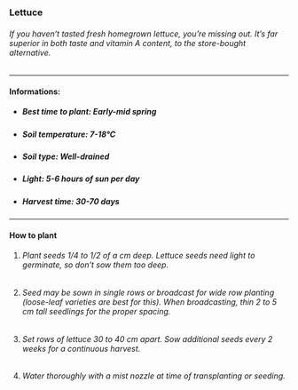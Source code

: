 ### Lettuce

###### If you haven’t tasted fresh homegrown lettuce, you’re missing out. It’s far superior in both taste and vitamin A content, to the store-bought alternative.

---

#### Informations:

- ##### Best time to plant: Early-mid spring
- ##### Soil temperature: 7-18°C
- ##### Soil type: Well-drained
- ##### Light: 5-6 hours of sun per day
- ##### Harvest time: 30-70 days

---

#### How to plant

1. ###### Plant seeds 1/4 to 1/2 of a cm deep. Lettuce seeds need light to germinate, so don’t sow them too deep.
2. ###### Seed may be sown in single rows or broadcast for wide row planting (loose-leaf varieties are best for this). When broadcasting, thin 2 to 5 cm tall seedlings for the proper spacing.
3. ###### Set rows of lettuce 30 to 40 cm apart. Sow additional seeds every 2 weeks for a continuous harvest.
4. ###### Water thoroughly with a mist nozzle at time of transplanting or seeding. 